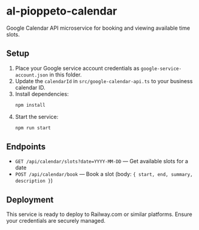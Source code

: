 # al-pioppeto-calendar

Google Calendar API microservice for booking and viewing available time slots.

## Setup

1. Place your Google service account credentials as `google-service-account.json` in this folder.
2. Update the `calendarId` in `src/google-calendar-api.ts` to your business calendar ID.
3. Install dependencies:
   ```sh
   npm install
   ```
4. Start the service:
   ```sh
   npm run start
   ```

## Endpoints

- `GET /api/calendar/slots?date=YYYY-MM-DD` — Get available slots for a date
- `POST /api/calendar/book` — Book a slot (body: `{ start, end, summary, description }`)

## Deployment

This service is ready to deploy to Railway.com or similar platforms. Ensure your credentials are securely managed.

